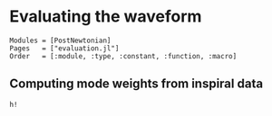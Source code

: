 # Evaluating the waveform

```@autodocs
Modules = [PostNewtonian]
Pages   = ["evaluation.jl"]
Order   = [:module, :type, :constant, :function, :macro]
```


## Computing mode weights from inspiral data

```@docs
h!
```
